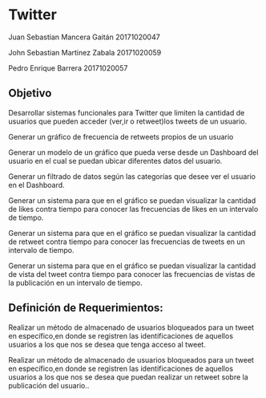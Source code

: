 # Twitter

Juan Sebastian Mancera Gaitán 20171020047

John Sebastian Martinez Zabala 20171020059

Pedro Enrique Barrera 20171020057


## Objetivo 


Desarrollar sistemas funcionales para Twitter que limiten la cantidad de usuarios que pueden acceder (ver,ir o retweet)los tweets de un usuario.

Generar un gráfico de frecuencia de retweets propios de un usuario

Generar un modelo de un  gráfico que  pueda verse desde un Dashboard del usuario en el cual se puedan ubicar diferentes datos del usuario.

Generar un filtrado de datos según las categorías que desee ver el usuario en el Dashboard.

Generar un sistema para que en el gráfico se puedan visualizar la cantidad de likes contra tiempo para conocer las frecuencias de likes en un intervalo de tiempo.

Generar un sistema para que en el gráfico se puedan visualizar la cantidad de retweet contra tiempo para conocer las frecuencias de tweets en un intervalo de tiempo.

Generar un sistema para que en el gráfico se puedan visualizar la cantidad de vista del tweet contra tiempo para conocer las frecuencias de vistas de la publicación en un intervalo de tiempo.


## Definición de Requerimientos:

Realizar  un método de almacenado de usuarios bloqueados para un tweet  en específico,en donde se registren las identificaciones de aquellos usuarios a los que nos se desea que tenga acceso al tweet.


Realizar  un método de almacenado de usuarios bloqueados para un tweet  en específico,en donde se registren las identificaciones de aquellos usuarios a los que nos se desea que puedan realizar un retweet sobre la publicación del usuario..




